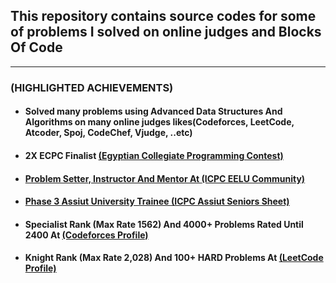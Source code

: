 <h2>This repository contains source codes for some of problems I solved on online judges and Blocks Of Code</h2>
<hr>
<h3>(HIGHLIGHTED ACHIEVEMENTS)</h3>
<ul>
<li><h4>Solved many problems using Advanced Data Structures And Algorithms on many online judges likes(Codeforces, LeetCode, Atcoder, Spoj, CodeChef, Vjudge, ..etc)</h4></li>
<li><h4>2X ECPC Finalist <a href="https://web.facebook.com/EgyptCPC/?_rdc=1&_rdr#" target="_blank">(Egyptian Collegiate Programming Contest)</h4></li>
<li><h4>Problem Setter, Instructor And Mentor At <a href="https://web.facebook.com/ICPCEELU/?_rdc=1&_rdr#" target="_blank">(ICPC EELU Community)</h4></li>  </h4></li>
<li><h4>Phase 3 Assiut University Trainee <a href="https://vjudge.net/group/assiut-seniors" target="_blank">(ICPC Assiut Seniors Sheet)</a></h4></li>
<li><h4>Specialist Rank (Max Rate 1562) And 4000+ Problems Rated Until 2400 At  <a href="https://codeforces.com/profile/Ahmed_Sayed-" target="_blank">(Codeforces Profile)</a></h4></li>
<li><h4>Knight Rank (Max Rate 2,028) And 100+ HARD Problems At <a href="https://leetcode.com/u/AhmedSayed1/" target="_blank">(LeetCode Profile)</a></h4></li>
</ul>
